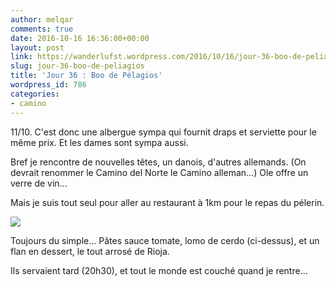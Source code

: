 ```yaml
---
author: melqar
comments: true
date: 2016-10-16 16:36:00+00:00
layout: post
link: https://wanderlufst.wordpress.com/2016/10/16/jour-36-boo-de-peliagios/
slug: jour-36-boo-de-peliagios
title: 'Jour 36 : Boo de Pélagios'
wordpress_id: 786
categories:
- camino
---
```


11/10. C'est donc une albergue sympa qui fournit draps et serviette pour le même prix. Et les dames sont sympa aussi.

Bref je rencontre de nouvelles têtes, un danois, d'autres allemands. (On devrait renommer le Camino del Norte le Camino alleman...) Ole offre un verre de vin...

Mais je suis tout seul pour aller au restaurant à 1km pour le repas du pélerin.

[![](http://wanderlufst.files.wordpress.com/2016/10/wp-image-1510516346jpg.jpg)](http://wanderlufst.files.wordpress.com/2016/10/wp-image-1510516346jpg.jpg)

Toujours du simple... Pâtes sauce tomate, lomo de cerdo (ci-dessus), et un flan en dessert, le tout arrosé de Rioja.

Ils servaient tard (20h30), et tout le monde est couché quand je rentre...
